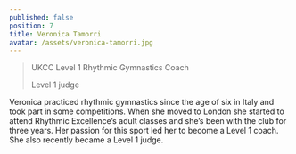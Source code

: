 ```yaml
---
published: false
position: 7
title: Veronica Tamorri
avatar: /assets/veronica-tamorri.jpg
---
```


> UKCC Level 1 Rhythmic Gymnastics Coach
>
> Level 1 judge

Veronica practiced rhythmic gymnastics since the age of six in Italy and took
part in some competitions. When she moved to London she started to attend
Rhythmic Excellence’s adult classes and she’s been with the club for three
years. Her passion for this sport led her to become a Level 1 coach.
She also recently became a Level 1 judge.
